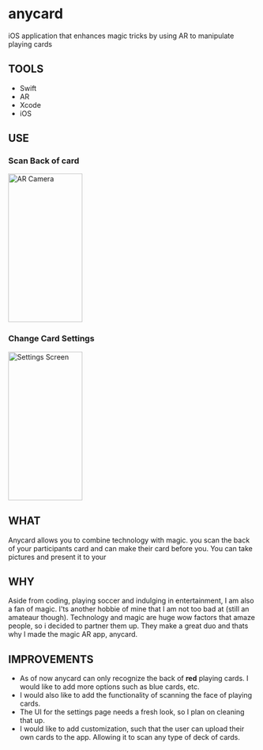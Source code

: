 # anycard

iOS application that enhances magic tricks by using AR to manipulate playing cards

## TOOLS
- Swift
- AR
- Xcode
- iOS

## USE

### Scan Back of card
<img src="./assets/arCamera.gif" alt="AR Camera"
	title="A cute kitten" width="150" height="300" />

### Change Card Settings
<img src="./assets/settings.gif" alt="Settings Screen"
	title="A cute kitten" width="150" height="300" />


## WHAT
Anycard allows you to combine technology with magic. you scan the back of your participants card and can make their card before  you. You can take pictures and present it to your

## WHY
Aside from coding, playing soccer and indulging in entertainment, I am also a fan of magic. I'ts another hobbie of mine that I am not too bad at (still an amateaur though). Technology and magic are huge wow factors that amaze people, so i decided to partner them up. They make a great duo and thats why I made the magic AR app, anycard.

## IMPROVEMENTS
 - As of now anycard can only recognize the back of **red** playing cards. I would like to add more options such as blue cards, etc. 
 - I would also like to add the functionality of scanning the face of playing cards.
 - The UI for the settings page needs a fresh look, so I plan on cleaning that up.
 - I would like to add customization, such that the user can upload their own cards to the app. Allowing it to scan any type of deck of cards.